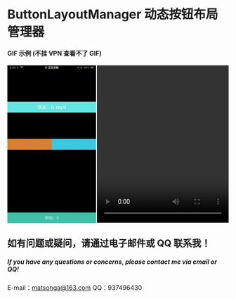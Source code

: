 # ButtonLayoutManager 动态按钮布局管理器

#### GIF 示例 (不挂 VPN 查看不了 GIF)

<div style="display: flex; justify-content: space-between;"> 
  <img src="img/00.gif" marginTop="0" width="40%" height="33%"> 
  <video controls>
  <source src="img/00.mp4" type="video/mp4"  width="40%" height="33%"> 
</video>
</div>

## 如有问题或疑问，请通过电子邮件或 QQ 联系我！

##### If you have any questions or concerns, please contact me via email or QQ!

E-mail：matsonga@163.com
QQ：937496430
